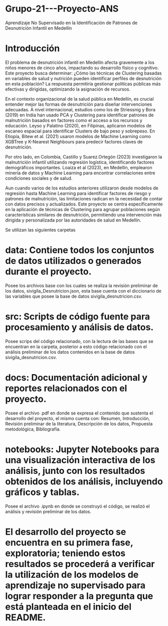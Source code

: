 # Grupo-21---Proyecto-ANS
Aprendizaje No Supervisado en la Identificación de Patrones de Desnutrición Infantil en Medellín

# Introducción
El problema de desnutrición infantil en Medellín afecta gravemente a los niños menores de cinco años, impactando su desarrollo físico y cognitivo. Este proyecto busca determinar: ¿Cómo las técnicas de Clustering basadas en variables de salud y nutrición pueden identificar perfiles de desnutrición en esta población? La respuesta permitiría gestionar políticas públicas más efectivas y dirigidas, optimizando la asignación de recursos. 

En el contexto organizacional de la salud pública en Medellín, es crucial entender mejor las formas de desnutrición para diseñar intervenciones adecuadas. A nivel internacional, estudios como los de Striessnig y Bora (2019) en India han usado PCA y Clustering para identificar patrones de malnutrición basados en factores como el acceso a los recursos y educación. Leyso y Palatino (2020), en Filipinas, aplicaron modelos de escaneo espacial para identificar Clusters de bajo peso y sobrepeso. En Etiopía, Bitew et al. (2021) usaron modelos de Machine Learning como XGBTree y K-Nearest Neighbours para predecir factores claves de desnutrición. 

Por otro lado, en Colombia, Castillo y Suarez.Ortegón (2023) investigaron la malnutrición infantil utilizando regresión logística, identificando factores demográficos importantes. Loaiza et al (2023), en Medellín, emplearon minería de datos y Machine Learning para encontrar correlaciones entre condiciones sociales y de salud. 

Aun cuando varios de los estudios anteriores utilizaron desde modelos de regresión hasta Machine Learning para identificar factores de riesgo y patrones de malnutrición, las limitaciones radican en la necesidad de contar con datos precisos y actualizados. Este proyecto se centra específicamente en la aplicación de técnicas de Clustering para agrupar poblaciones según características similares de desnutrición, permitiendo una intervención más dirigida y personalizada por las autoridades de salud en Medellín. 

Se utilizan las siguientes carpetas 

# data: Contiene todos los conjuntos de datos utilizados o generados durante el proyecto.
Posee los archivos base con los cuales se realiza la revisión preliminar de los datos, sivigila_Desnutricion.json, esta base cuenta con el diccionario de las variables que posee la base de datos sivigila_desnutricion.csv.

# src: Scripts de código fuente para procesamiento y análisis de datos.
Posee scrips del código relacionado, con la lectura de las bases que se encuentran en la carpeta, posterior a esto código relacionado con el análisis preliminar de los datos contenidos en la base de datos sivigila_desnutricion.csv.

# docs: Documentación adicional y reportes relacionados con el proyecto.
Posee el archivo .pdf en donde se expresa el contenido que sustenta el desarrollo del proyecto, el mismo cuenta con: Resumen, Introducción, Revisión preliminar de la literatura, Descripción de los datos, Propuesta metodológica, Bibliografía.

# notebooks: Jupyter Notebooks para una visualización interactiva de los análisis, junto con los resultados obtenidos de los análisis, incluyendo gráficos y tablas.
Posee el archivo .ipynb en donde se construyó el código, se realizó el análisis y revisión preliminar de los datos. 



# El desarrollo del proyecto se encuentra en su primera fase, exploratoria; teniendo estos resultados se procederá a verificar la utilización de los modelos de aprendizaje no supervisado para lograr responder a la pregunta que está planteada en el inicio del README. 

